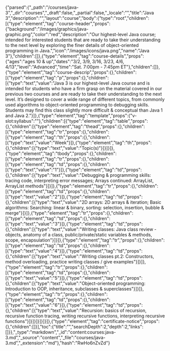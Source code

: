 {"parsed":{"_path":"/courses/java-3","_dir":"courses","_draft":false,"_partial":false,"_locale":"","title":"Java 3","description":"","layout":"course","body":{"type":"root","children":[{"type":"element","tag":"course-header","props":{"background":"/images/graphics/java-graphic.png","color":"red","description":"Our highest-level Java course; intended for interested students that are ready to take their understanding to the next level by exploring the finer details of object-oriented programming in Java.","icon":"/images/icons/java.png","name":"Java 3"},"children":[]},{"type":"element","tag":"course-details","props":{"ages":"ages 10 & up","dates":"3/2, 3/9, 3/16, 3/23, 4/6, 4/13","level":"Advanced","time":"Sat. 7:00pm - 7:45pm ET"},"children":[]},{"type":"element","tag":"course-descrip","props":{},"children":[{"type":"element","tag":"p","props":{},"children":[{"type":"text","value":"Java 3 is our highest-level Java course and is intended for students who have a firm grasp on the material covered in our previous two courses and are ready to take their understanding to the next level. It’s designed to cover a wide range of different topics, from commonly used algorithms to object-oriented programming to debugging skills. Students may find this class slightly more difficult & conceptual than Java 1 and Java 2."}]},{"type":"element","tag":"template","props":{"v-slot:syllabus":""},"children":[{"type":"element","tag":"table","props":{},"children":[{"type":"element","tag":"thead","props":{},"children":[{"type":"element","tag":"tr","props":{},"children":[{"type":"element","tag":"th","props":{},"children":[{"type":"text","value":"Week"}]},{"type":"element","tag":"th","props":{},"children":[{"type":"text","value":"Topic(s)"}]}]}]},{"type":"element","tag":"tbody","props":{},"children":[{"type":"element","tag":"tr","props":{},"children":[{"type":"element","tag":"td","props":{},"children":[{"type":"text","value":"1"}]},{"type":"element","tag":"td","props":{},"children":[{"type":"text","value":"Debugging & programming skills:  tracing code, interpreting error messages; Arrays continued:  ArrayList, ArrayList methods"}]}]},{"type":"element","tag":"tr","props":{},"children":[{"type":"element","tag":"td","props":{},"children":[{"type":"text","value":"2"}]},{"type":"element","tag":"td","props":{},"children":[{"type":"text","value":"2D arrays:  2D arrays & iteration; Basic algorithms:  Searching: linear & binary, sorting: selection, insertion, bubble & merge"}]}]},{"type":"element","tag":"tr","props":{},"children":[{"type":"element","tag":"td","props":{},"children":[{"type":"text","value":"3"}]},{"type":"element","tag":"td","props":{},"children":[{"type":"text","value":"Writing classes:  Java class review - objects, anatomy of a class, public/private/static variables & methods, scope, encapsulation"}]}]},{"type":"element","tag":"tr","props":{},"children":[{"type":"element","tag":"td","props":{},"children":[{"type":"text","value":"4"}]},{"type":"element","tag":"td","props":{},"children":[{"type":"text","value":"Writing classes pt.2:  Constructors, method overloading, practice writing classes / give examples"}]}]},{"type":"element","tag":"tr","props":{},"children":[{"type":"element","tag":"td","props":{},"children":[{"type":"text","value":"5"}]},{"type":"element","tag":"td","props":{},"children":[{"type":"text","value":"Object-oriented programming:  Introduction to OOP, inheritance, subclasses & superclasses"}]}]},{"type":"element","tag":"tr","props":{},"children":[{"type":"element","tag":"td","props":{},"children":[{"type":"text","value":"6"}]},{"type":"element","tag":"td","props":{},"children":[{"type":"text","value":"Recursion:  basics of recursion, recursive function tracing, writing recursive functions, interpreting recursive functions"}]}]}]}]}]}]},{"type":"element","tag":"certificate-notice","props":{},"children":[]}],"toc":{"title":"","searchDepth":2,"depth":2,"links":[]}},"_type":"markdown","_id":"content:courses:java-3.md","_source":"content","_file":"courses/java-3.md","_extension":"md"},"hash":"RwHo6nZvZd"}